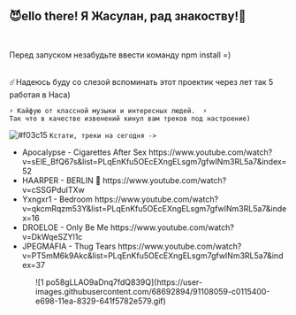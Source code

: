 <h2>😈ello there! Я Жасулан, рад знакоству!👋</h2> 
<br/>

Перед запуском незабудьте ввести команду npm install =)
<br/>
<br/>

☄️Надеюсь буду со слезой вспоминать этот проектик через лет так 5 работая в Наса)

    ⚡ Кайфую от классной музыки и интересных людей.  ⚡
    Так что в качестве извенений кинул вам треков под настроение)
     
     
![#f03c15](https://via.placeholder.com/15/f03c15/000000?text=+) `Кстати, треки на сегодня ->`


  <ul>  
    <li>Apocalypse - Cigarettes After Sex  https://www.youtube.com/watch?v=sElE_BfQ67s&list=PLqEnKfu5OEcEXngELsgm7gfwINm3RL5a7&index=52 </li>
    <li>HAARPER - BERLIN 🙉    https://www.youtube.com/watch?v=cSSGPduITXw </li>
       <li>Yxngxr1 - Bedroom       https://www.youtube.com/watch?v=qkcmRqzm53Y&list=PLqEnKfu5OEcEXngELsgm7gfwINm3RL5a7&index=16</li>
       <li>DROELOE - Only Be Me    https://www.youtube.com/watch?v=DkWqeSZYl1c </li>
       <li>JPEGMAFIA - Thug Tears  https://www.youtube.com/watch?v=PT5mM6k9Akc&list=PLqEnKfu5OEcEXngELsgm7gfwINm3RL5a7&index=37</li>   
<ul/>
    ![1 po58gLLAO9aDnq7fdQ839Q](https://user-images.githubusercontent.com/68692894/91108059-c0115400-e698-11ea-8329-641f5782e579.gif)

